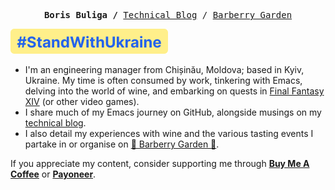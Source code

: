 <p><pre align="center"><strong>Boris Buliga /</strong> <a href="https://d12frosted.io/">Technical Blog</a> / <a href="https://barberry.io/">Barberry Garden</a></pre></p>

[![Stand With Ukraine](https://raw.githubusercontent.com/vshymanskyy/StandWithUkraine/main/badges/StandWithUkraine.svg)](https://stand-with-ukraine.pp.ua)

- I'm an engineering manager from Chișinău, Moldova; based in Kyiv, Ukraine. My time is often consumed by work, tinkering with Emacs, delving into the world of wine, and embarking on quests in [Final Fantasy XIV](https://www.finalfantasyxiv.com/) (or other video games). 
- I share much of my Emacs journey on GitHub, alongside musings on my [technical blog](https://d12frosted.io). 
- I also detail my experiences with wine and the various tasting events I partake in or organise on [🍇 Barberry Garden 🦄](https://barberry.io).

If you appreciate my content, consider supporting me through [**Buy Me A Coffee**](https://www.buymeacoffee.com/barberrygarden) or [**Payoneer**](https://www.patreon.com/d12frosted).
